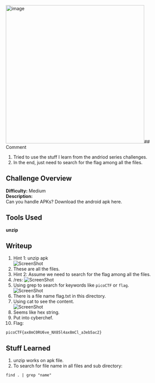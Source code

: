 <img width="434" alt="image" src="https://github.com/user-attachments/assets/cc02fe67-0ea1-4129-b217-9d162632da11" />## Comment  
1. Tried to use the stuff I learn from the andriod series challenges.  
2. In the end, just need to search for the flag among all the files.

## Challenge Overview  
**Difficulty:** Medium  
**Description:**  
Can you handle APKs?
Download the android apk here.

## Tools Used  
**unzip**

## Writeup  
1. Hint 1: unzip apk  
![ScreenShot](https://imgur.com/O6Ji8Yg.png)  
2. These are all the files.  
3. Hint 2: Assume we need to search for the flag among all the files.  
4. /res:
![ScreenShot](https://imgur.com/IlT7KR9.png)  
5. Using grep to search for keywords like ```picoCTF``` or ```flag```.  
![ScreenShot](https://imgur.com/pDP6CLw.png)  
6. There is a file name flag.txt in this directory.  
7. Using cat to see the content.  
![ScreenShot](https://imgur.com/yQcyGoA.png)  
8. Seems like hex string.  
9. Put into cyberchef.  
10. Flag:  
```
picoCTF{ax8mC0RU6ve_NX85l4ax8mCl_a3eb5ac2}
```
 
## Stuff Learned  
1. unzip works on apk file.
2. To search for file name in all files and sub directory:
```
find . | grep "name"
```

